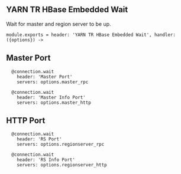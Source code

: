 
## YARN TR HBase Embedded Wait

Wait for master and region server to be up.

    module.exports = header: 'YARN TR HBase Embedded Wait', handler: ({options}) ->

## Master Port

      @connection.wait
        header: 'Master Port'
        servers: options.master_rpc

      @connection.wait
        header: 'Master Info Port'
        servers: options.master_http

## HTTP Port

      @connection.wait
        header: 'RS Port'
        servers: options.regionserver_rpc

      @connection.wait
        header: 'RS Info Port'
        servers: options.regionserver_http
